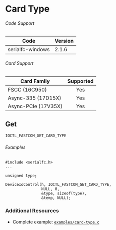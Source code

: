 # Card Type

###### Code Support
| Code | Version |
| ---- | ------- |
| serialfc-windows | 2.1.6 |

###### Card Support
| Card Family | Supported |
| ----------- |:-----:|
| FSCC (16C950) | Yes |
| Async-335 (17D15X) | Yes |
| Async-PCIe (17V35X) | Yes |

## Get
```c
IOCTL_FASTCOM_GET_CARD_TYPE
```

###### Examples
```
#include <serialfc.h>
...

unsigned type;

DeviceIoControl(h, IOCTL_FASTCOM_GET_CARD_TYPE,
				NULL, 0,
				&type, sizeof(type),
				&temp, NULL);
```


### Additional Resources
- Complete example: [`examples/card-type.c`](../examples/card-type.c)
